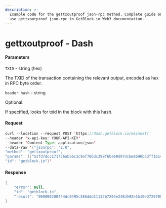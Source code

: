 ```yaml
---
description: >-
  Example code for the gettxoutproof json-rpc method. Сomplete guide on how to
  use gettxoutproof json-rpc in GetBlock.io Web3 documentation.
---
```


# gettxoutproof - Dash

#### Parameters

`TXID` - string (hex)

The TXID of the transaction containing the relevant output, encoded as hex in RPC byte order.

`header hash` - string

Optional.

If specified, looks for txid in the block with this hash.

#### Request

```java
curl --location --request POST 'https://dash.getblock.io/mainnet/' 
--header 'x-api-key: YOUR-API-KEY' 
--header 'Content-Type: application/json' 
--data-raw '{"jsonrpc": "2.0",
"method": "gettxoutproof",
"params": [["53fd7dcc171756ab56c1c9af76bdc398f6be69d97dcbe8696b53ff1b140c2249", "83dc6c8e03026c0317885f62a7072dfde10014967f59477a0f7b5fc52f44a784"], null],
"id": "getblock.io"}'
```

#### Response

```java
{
    "error": null,
    "id": "getblock.io",
    "result": "000000200744dc8495c586ddd11132b7204e248d592e1b10e37267082c00000000000000eddc7f557e52e111824d1100fed92779ffaa9c7f8a02c60cf6c04dfae80d0df130ce3961b3b42a19150bba42080000000484a7442fc55f7b0f7a47597f961400e1fd2d07a7625f8817036c02038e6cdc8349220c141bff536b69e8cb7dd969bef698c3bd76afc9c156ab561717cc7dfd5398f5ecaec6c8dbc0a1fb8f335f310cff00845f278a73d9423eadaed4529c54eba6c954ff561af9911cf06c838dc507d86834823946729e23ca504ede09d5e870011f"
}
```
